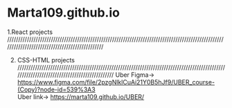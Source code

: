# Marta109.github.io

1.React projects ///////////////////////////////////////////////////////////////////////////////////////////////////////////////////////////////////////////////

2. CSS-HTML projects ///////////////////////////////////////////////////////////////////////////////////////////////////////////////////////////////////////////
Uber Figma-> https://www.figma.com/file/2pzgNlklCuAi21Y0B5hJf9/UBER_course-(Copy)?node-id=539%3A3                    
Uber link->  https://marta109.github.io/UBER/

